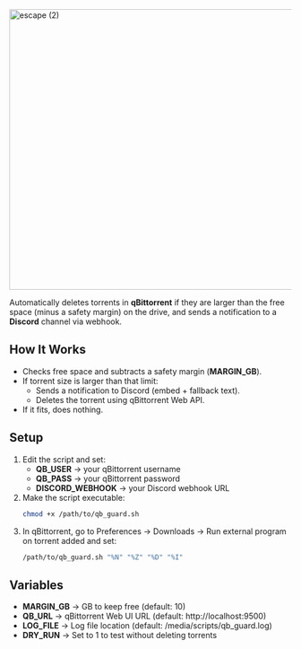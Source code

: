 <img width="1920" height="500" alt="escape (2)" src="https://github.com/user-attachments/assets/6c477235-d1bf-4e35-8817-de27d84e5d03" />

Automatically deletes torrents in **qBittorrent** if they are larger than the free space (minus a safety margin) on the drive, and sends a notification to a **Discord** channel via webhook.

## How It Works
- Checks free space and subtracts a safety margin (**MARGIN_GB**).
- If torrent size is larger than that limit:
  - Sends a notification to Discord (embed + fallback text).
  - Deletes the torrent using qBittorrent Web API.
- If it fits, does nothing.

## Setup
1. Edit the script and set:
   - **QB_USER** → your qBittorrent username  
   - **QB_PASS** → your qBittorrent password  
   - **DISCORD_WEBHOOK** → your Discord webhook URL
2. Make the script executable:
   ```bash
   chmod +x /path/to/qb_guard.sh

3. In qBittorrent, go to Preferences → Downloads → Run external program on torrent added and set:
   ```bash
   /path/to/qb_guard.sh "%N" "%Z" "%D" "%I"

## Variables
- **MARGIN_GB** → GB to keep free (default: 10)
- **QB_URL** → qBittorrent Web UI URL (default: http://localhost:9500)
- **LOG_FILE** → Log file location (default: /media/scripts/qb_guard.log)
- **DRY_RUN** → Set to 1 to test without deleting torrents
